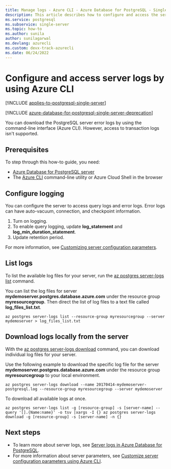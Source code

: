```yaml
---
title: Manage logs - Azure CLI - Azure Database for PostgreSQL - Single Server
description: This article describes how to configure and access the server logs (.log files) in Azure Database for PostgreSQL - Single Server by using the Azure CLI.
ms.service: postgresql
ms.subservice: single-server
ms.topic: how-to
ms.author: sunila
author: sunilagarwal
ms.devlang: azurecli
ms.custom: devx-track-azurecli
ms.date: 06/24/2022
---
```


# Configure and access server logs by using Azure CLI

[!INCLUDE [applies-to-postgresql-single-server](../includes/applies-to-postgresql-single-server.md)]

[!INCLUDE [azure-database-for-postgresql-single-server-deprecation](../includes/azure-database-for-postgresql-single-server-deprecation.md)]

You can download the PostgreSQL server error logs by using the command-line interface (Azure CLI). However, access to transaction logs isn't supported.

## Prerequisites

To step through this how-to guide, you need:
- [Azure Database for PostgreSQL server](quickstart-create-server-database-azure-cli.md)
- The [Azure CLI](/cli/azure/install-azure-cli) command-line utility or Azure Cloud Shell in the browser

## Configure logging

You can configure the server to access query logs and error logs. Error logs can have auto-vacuum, connection, and checkpoint information.
1. Turn on logging.
2. To enable query logging, update **log\_statement** and **log\_min\_duration\_statement**.
3. Update retention period.

For more information, see [Customizing server configuration parameters](how-to-configure-server-parameters-using-cli.md).

## List logs

To list the available log files for your server, run the [az postgres server-logs list](/cli/azure/postgres/server-logs) command.

You can list the log files for server **mydemoserver.postgres.database.azure.com** under the resource group **myresourcegroup**. Then direct the list of log files to a text file called **log\_files\_list.txt**.
```azurecli-interactive
az postgres server-logs list --resource-group myresourcegroup --server mydemoserver > log_files_list.txt
```
## Download logs locally from the server

With the [az postgres server-logs download](/cli/azure/postgres/server-logs) command, you can download individual log files for your server.

Use the following example to download the specific log file for the server **mydemoserver.postgres.database.azure.com** under the resource group **myresourcegroup** to your local environment.
```azurecli-interactive
az postgres server-logs download --name 20170414-mydemoserver-postgresql.log --resource-group myresourcegroup --server mydemoserver
```

To download all available logs at once.
```azurecli-interactive
az postgres server-logs list -g [resource-group] -s [server-name] --query '[].{Name:name}' -o tsv |xargs -I {} az postgres server-logs download -g [resource-group] -s [server-name] -n {}
```

## Next steps

- To learn more about server logs, see [Server logs in Azure Database for PostgreSQL](concepts-server-logs.md).
- For more information about server parameters, see [Customize server configuration parameters using Azure CLI](how-to-configure-server-parameters-using-cli.md).
